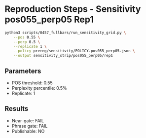 # Reproduction Steps - Sensitivity pos055_perp05 Rep1

```bash
python3 scripts/0457_fullbars/run_sensitivity_grid.py \
    --pos 0.55 \
    --perp 0.5 \
    --replicate 1 \
    --policy prereg/sensitivity/POLICY.pos055_perp05.json \
    --output sensitivity_strip/pos055_perp05/rep1
```

## Parameters
- POS threshold: 0.55
- Perplexity percentile: 0.5%
- Replicate: 1

## Results
- Near-gate: FAIL
- Phrase gate: FAIL
- Publishable: NO
